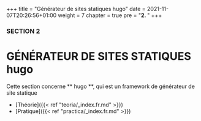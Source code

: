 +++
title = "Générateur de sites statiques hugo"
date = 2021-11-07T20:26:56+01:00
weight = 7
chapter = true
pre = "<b>2. </b>"
+++

### SECTION 2

# GÉNÉRATEUR DE SITES STATIQUES hugo

Cette section concerne ** hugo **, qui est un framework de générateur de site statique
+ [Théorie]({{< ref "teoria/_index.fr.md" >}})
+ [Pratique]({{< ref "practica/_index.fr.md" >}})
